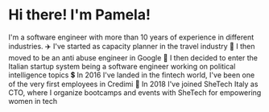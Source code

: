# Hi there! I'm Pamela!

I'm a software engineer with more than 10 years of experience in different industries.
:airplane: I've started as capacity planner in the travel industry
:ghost: I then moved to be an anti abuse engineer in Google
:briefcase: I then decided to enter the Italian startup system being a software engineer working on political intelligence topics
:heavy_dollar_sign: In 2016 I've landed in the fintech world, I've been one of the very first employees in Credimi
:girl: In 2018 I've joined SheTech Italy as CTO, where I organize bootcamps and events with SheTech for empowering women in tech

